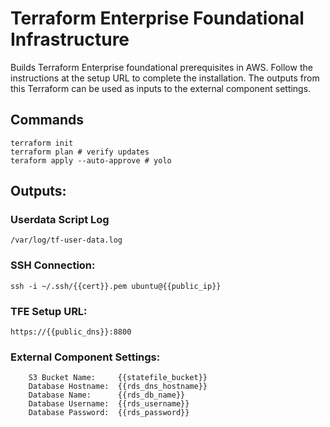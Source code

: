 # Terraform Enterprise Foundational Infrastructure

Builds Terraform Enterprise foundational prerequisites in AWS. Follow the instructions at the setup URL to complete the installation. The outputs from this Terraform can be used as inputs to the external component settings.

## Commands
```
terraform init
terraform plan # verify updates
teraform apply --auto-approve # yolo
```

## Outputs:
### Userdata Script Log

`/var/log/tf-user-data.log`
### SSH Connection:
```ssh -i ~/.ssh/{{cert}}.pem ubuntu@{{public_ip}}```

### TFE Setup URL:
```https://{{public_dns}}:8800```

### External Component Settings:
```
    S3 Bucket Name:     {{statefile_bucket}}
    Database Hostname:  {{rds_dns_hostname}}
    Database Name:      {{rds_db_name}}
    Database Username:  {{rds_username}}
    Database Password:  {{rds_password}}
```